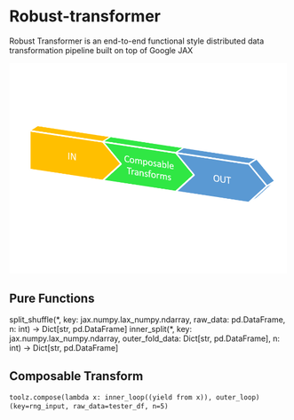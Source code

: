 <h1> Robust-transformer </h1>

Robust Transformer is an end-to-end functional style distributed data transformation pipeline built on top of Google JAX


<p align="left">
  <img src="transformer.png" width="500" title="hover text">
</p>

<h2> Pure Functions </h2>  
    split_shuffle(*, key: jax.numpy.lax_numpy.ndarray, raw_data: pd.DataFrame, n: int) -> Dict[str, pd.DataFrame] 
    inner_split(*, key: jax.numpy.lax_numpy.ndarray, outer_fold_data: Dict[str, pd.DataFrame], n: int) -> Dict[str, pd.DataFrame]

<h2> Composable Transform </h2>  

    toolz.compose(lambda x: inner_loop((yield from x)), outer_loop) (key=rng_input, raw_data=tester_df, n=5)   
